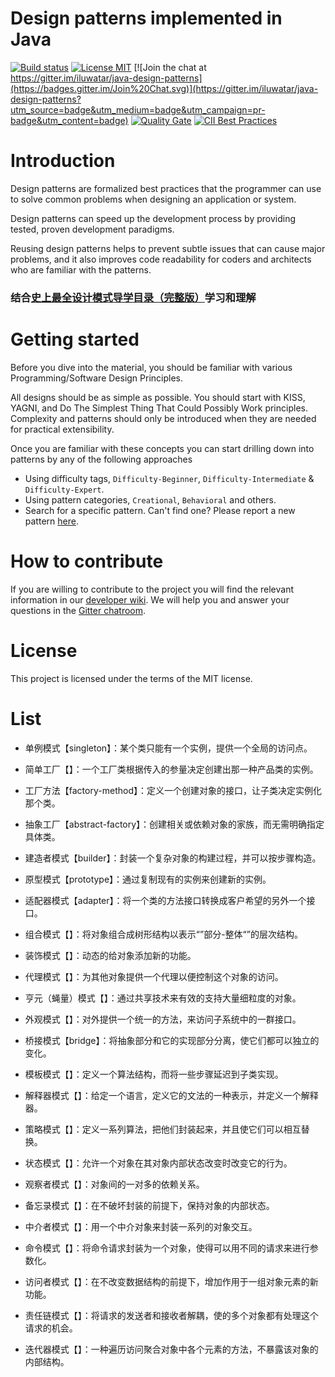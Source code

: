 <!-- the line below needs to be an empty line C: (its because kramdown isnt
     that smart and dearly wants an empty line before a heading to be able to
     display it as such, e.g. website) -->

# Design patterns implemented in Java

[![Build status](https://travis-ci.org/iluwatar/java-design-patterns.svg?branch=master)](https://travis-ci.org/iluwatar/java-design-patterns)
[![License MIT](https://img.shields.io/badge/license-MIT-blue.svg)](https://raw.githubusercontent.com/iluwatar/java-design-patterns/master/LICENSE.md)
[![Join the chat at https://gitter.im/iluwatar/java-design-patterns](https://badges.gitter.im/Join%20Chat.svg)](https://gitter.im/iluwatar/java-design-patterns?utm_source=badge&utm_medium=badge&utm_campaign=pr-badge&utm_content=badge)
[![Quality Gate](https://sonarcloud.io/api/project_badges/measure?project=com.iluwatar%3Ajava-design-patterns&metric=alert_status)](https://sonarcloud.io/dashboard/index/com.iluwatar%3Ajava-design-patterns)
[![CII Best Practices](https://bestpractices.coreinfrastructure.org/projects/1503/badge)](https://bestpractices.coreinfrastructure.org/projects/1503)

# Introduction

Design patterns are formalized best practices that the programmer can use to
solve common problems when designing an application or system.

Design patterns can speed up the development process by providing tested, proven
development paradigms.

Reusing design patterns helps to prevent subtle issues that can cause major
problems, and it also improves code readability for coders and architects who
are familiar with the patterns.

### 结合[史上最全设计模式导学目录（完整版）](https://blog.csdn.net/lovelion/article/details/17517213)学习和理解

# Getting started

Before you dive into the material, you should be familiar with various
Programming/Software Design Principles.

All designs should be as simple as possible. You should start with KISS, YAGNI,
and Do The Simplest Thing That Could Possibly Work principles. Complexity and
patterns should only be introduced when they are needed for practical
extensibility.

Once you are familiar with these concepts you can start drilling down into
patterns by any of the following approaches

 - Using difficulty tags, `Difficulty-Beginner`, `Difficulty-Intermediate` & `Difficulty-Expert`.
 - Using pattern categories, `Creational`, `Behavioral` and others.
 - Search for a specific pattern. Can't find one? Please report a new pattern [here](https://github.com/iluwatar/java-design-patterns/issues).

# How to contribute

If you are willing to contribute to the project you will find the relevant information in our [developer wiki](https://github.com/iluwatar/java-design-patterns/wiki). We will help you and answer your questions in the [Gitter chatroom](https://gitter.im/iluwatar/java-design-patterns).

# License

This project is licensed under the terms of the MIT license.

# List
- 单例模式【singleton】：某个类只能有一个实例，提供一个全局的访问点。

- 简单工厂【】：一个工厂类根据传入的参量决定创建出那一种产品类的实例。

- 工厂方法【factory-method】：定义一个创建对象的接口，让子类决定实例化那个类。

- 抽象工厂【abstract-factory】：创建相关或依赖对象的家族，而无需明确指定具体类。

- 建造者模式【builder】：封装一个复杂对象的构建过程，并可以按步骤构造。

- 原型模式【prototype】：通过复制现有的实例来创建新的实例。



- 适配器模式【adapter】：将一个类的方法接口转换成客户希望的另外一个接口。

- 组合模式【】：将对象组合成树形结构以表示“”部分-整体“”的层次结构。

- 装饰模式【】：动态的给对象添加新的功能。

- 代理模式【】：为其他对象提供一个代理以便控制这个对象的访问。

- 亨元（蝇量）模式【】：通过共享技术来有效的支持大量细粒度的对象。

- 外观模式【】：对外提供一个统一的方法，来访问子系统中的一群接口。

- 桥接模式【bridge】：将抽象部分和它的实现部分分离，使它们都可以独立的变化。



- 模板模式【】：定义一个算法结构，而将一些步骤延迟到子类实现。

- 解释器模式【】：给定一个语言，定义它的文法的一种表示，并定义一个解释器。

- 策略模式【】：定义一系列算法，把他们封装起来，并且使它们可以相互替换。

- 状态模式【】：允许一个对象在其对象内部状态改变时改变它的行为。

- 观察者模式【】：对象间的一对多的依赖关系。

- 备忘录模式【】：在不破坏封装的前提下，保持对象的内部状态。

- 中介者模式【】：用一个中介对象来封装一系列的对象交互。

- 命令模式【】：将命令请求封装为一个对象，使得可以用不同的请求来进行参数化。

- 访问者模式【】：在不改变数据结构的前提下，增加作用于一组对象元素的新功能。

- 责任链模式【】：将请求的发送者和接收者解耦，使的多个对象都有处理这个请求的机会。

- 迭代器模式【】：一种遍历访问聚合对象中各个元素的方法，不暴露该对象的内部结构。
